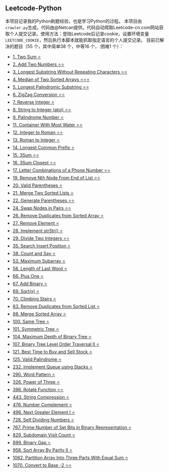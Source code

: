 
## Leetcode-Python
本项目记录我的Python刷题经验，也是学习Python的过程。
本项目由`crawler.py`生成，代码由@Netcan提供。代码自动爬取Leetcode-cn.com网站获取个人提交记录。使用方法：登陆Leetcode后记录cookie，设置环境变量`LEETCODE_COOKIE`，然后执行本脚本就能抓取指定语言的个人提交记录。
目前已解决的题目（55 个，其中简单38 个，中等16 个， 困难1 个）：
- [1. Two Sum :star:](https://github.com/CLAY2333/CLAYleetcode/tree/master/n0001.%20Two%20Sum)
- [2. Add Two Numbers :star::star:](https://github.com/CLAY2333/CLAYleetcode/tree/master/n0002.%20Add%20Two%20Numbers)
- [3. Longest Substring Without Repeating Characters :star::star:](https://github.com/CLAY2333/CLAYleetcode/tree/master/n0003.%20Longest%20Substring%20Without%20Repeating%20Characters)
- [4. Median of Two Sorted Arrays :star::star::star:](https://github.com/CLAY2333/CLAYleetcode/tree/master/n0004.%20Median%20of%20Two%20Sorted%20Arrays)
- [5. Longest Palindromic Substring :star::star:](https://github.com/CLAY2333/CLAYleetcode/tree/master/n0005.%20Longest%20Palindromic%20Substring)
- [6. ZigZag Conversion :star::star:](https://github.com/CLAY2333/CLAYleetcode/tree/master/n0006.%20ZigZag%20Conversion)
- [7. Reverse Integer :star:](https://github.com/CLAY2333/CLAYleetcode/tree/master/n0007.%20Reverse%20Integer)
- [8. String to Integer (atoi) :star::star:](https://github.com/CLAY2333/CLAYleetcode/tree/master/n0008.%20String%20to%20Integer%20(atoi))
- [9. Palindrome Number :star:](https://github.com/CLAY2333/CLAYleetcode/tree/master/n0009.%20Palindrome%20Number)
- [11. Container With Most Water :star::star:](https://github.com/CLAY2333/CLAYleetcode/tree/master/n0011.%20Container%20With%20Most%20Water)
- [12. Integer to Roman :star::star:](https://github.com/CLAY2333/CLAYleetcode/tree/master/n0012.%20Integer%20to%20Roman)
- [13. Roman to Integer :star:](https://github.com/CLAY2333/CLAYleetcode/tree/master/n0013.%20Roman%20to%20Integer)
- [14. Longest Common Prefix :star:](https://github.com/CLAY2333/CLAYleetcode/tree/master/n0014.%20Longest%20Common%20Prefix)
- [15. 3Sum :star::star:](https://github.com/CLAY2333/CLAYleetcode/tree/master/n0015.%203Sum)
- [16. 3Sum Closest :star::star:](https://github.com/CLAY2333/CLAYleetcode/tree/master/n0016.%203Sum%20Closest)
- [17. Letter Combinations of a Phone Number :star::star:](https://github.com/CLAY2333/CLAYleetcode/tree/master/n0017.%20Letter%20Combinations%20of%20a%20Phone%20Number)
- [19. Remove Nth Node From End of List :star::star:](https://github.com/CLAY2333/CLAYleetcode/tree/master/n0019.%20Remove%20Nth%20Node%20From%20End%20of%20List)
- [20. Valid Parentheses :star:](https://github.com/CLAY2333/CLAYleetcode/tree/master/n0020.%20Valid%20Parentheses)
- [21. Merge Two Sorted Lists :star:](https://github.com/CLAY2333/CLAYleetcode/tree/master/n0021.%20Merge%20Two%20Sorted%20Lists)
- [22. Generate Parentheses :star::star:](https://github.com/CLAY2333/CLAYleetcode/tree/master/n0022.%20Generate%20Parentheses)
- [24. Swap Nodes in Pairs :star::star:](https://github.com/CLAY2333/CLAYleetcode/tree/master/n0024.%20Swap%20Nodes%20in%20Pairs)
- [26. Remove Duplicates from Sorted Array :star:](https://github.com/CLAY2333/CLAYleetcode/tree/master/n0026.%20Remove%20Duplicates%20from%20Sorted%20Array)
- [27. Remove Element :star:](https://github.com/CLAY2333/CLAYleetcode/tree/master/n0027.%20Remove%20Element)
- [28. Implement strStr() :star:](https://github.com/CLAY2333/CLAYleetcode/tree/master/n0028.%20Implement%20strStr())
- [29. Divide Two Integers :star::star:](https://github.com/CLAY2333/CLAYleetcode/tree/master/n0029.%20Divide%20Two%20Integers)
- [35. Search Insert Position :star:](https://github.com/CLAY2333/CLAYleetcode/tree/master/n0035.%20Search%20Insert%20Position)
- [38. Count and Say :star:](https://github.com/CLAY2333/CLAYleetcode/tree/master/n0038.%20Count%20and%20Say)
- [53. Maximum Subarray :star:](https://github.com/CLAY2333/CLAYleetcode/tree/master/n0053.%20Maximum%20Subarray)
- [58. Length of Last Word :star:](https://github.com/CLAY2333/CLAYleetcode/tree/master/n0058.%20Length%20of%20Last%20Word)
- [66. Plus One :star:](https://github.com/CLAY2333/CLAYleetcode/tree/master/n0066.%20Plus%20One)
- [67. Add Binary :star:](https://github.com/CLAY2333/CLAYleetcode/tree/master/n0067.%20Add%20Binary)
- [69. Sqrt(x) :star:](https://github.com/CLAY2333/CLAYleetcode/tree/master/n0069.%20Sqrt(x))
- [70. Climbing Stairs :star:](https://github.com/CLAY2333/CLAYleetcode/tree/master/n0070.%20Climbing%20Stairs)
- [83. Remove Duplicates from Sorted List :star:](https://github.com/CLAY2333/CLAYleetcode/tree/master/n0083.%20Remove%20Duplicates%20from%20Sorted%20List)
- [88. Merge Sorted Array :star:](https://github.com/CLAY2333/CLAYleetcode/tree/master/n0088.%20Merge%20Sorted%20Array)
- [100. Same Tree :star:](https://github.com/CLAY2333/CLAYleetcode/tree/master/n0100.%20Same%20Tree)
- [101. Symmetric Tree :star:](https://github.com/CLAY2333/CLAYleetcode/tree/master/n0101.%20Symmetric%20Tree)
- [104. Maximum Depth of Binary Tree :star:](https://github.com/CLAY2333/CLAYleetcode/tree/master/n0104.%20Maximum%20Depth%20of%20Binary%20Tree)
- [107. Binary Tree Level Order Traversal II :star:](https://github.com/CLAY2333/CLAYleetcode/tree/master/n0107.%20Binary%20Tree%20Level%20Order%20Traversal%20II)
- [121. Best Time to Buy and Sell Stock :star:](https://github.com/CLAY2333/CLAYleetcode/tree/master/n0121.%20Best%20Time%20to%20Buy%20and%20Sell%20Stock)
- [125. Valid Palindrome :star:](https://github.com/CLAY2333/CLAYleetcode/tree/master/n0125.%20Valid%20Palindrome)
- [232. Implement Queue using Stacks :star:](https://github.com/CLAY2333/CLAYleetcode/tree/master/n0232.%20Implement%20Queue%20using%20Stacks)
- [290. Word Pattern :star:](https://github.com/CLAY2333/CLAYleetcode/tree/master/n0290.%20Word%20Pattern)
- [326. Power of Three :star:](https://github.com/CLAY2333/CLAYleetcode/tree/master/n0326.%20Power%20of%20Three)
- [396. Rotate Function :star::star:](https://github.com/CLAY2333/CLAYleetcode/tree/master/n0396.%20Rotate%20Function)
- [443. String Compression :star:](https://github.com/CLAY2333/CLAYleetcode/tree/master/n0443.%20String%20Compression)
- [476. Number Complement :star:](https://github.com/CLAY2333/CLAYleetcode/tree/master/n0476.%20Number%20Complement)
- [496. Next Greater Element I :star:](https://github.com/CLAY2333/CLAYleetcode/tree/master/n0496.%20Next%20Greater%20Element%20I)
- [728. Self Dividing Numbers :star:](https://github.com/CLAY2333/CLAYleetcode/tree/master/n0728.%20Self%20Dividing%20Numbers)
- [767. Prime Number of Set Bits in Binary Representation :star:](https://github.com/CLAY2333/CLAYleetcode/tree/master/n0767.%20Prime%20Number%20of%20Set%20Bits%20in%20Binary%20Representation)
- [829. Subdomain Visit Count :star:](https://github.com/CLAY2333/CLAYleetcode/tree/master/n0829.%20Subdomain%20Visit%20Count)
- [899. Binary Gap :star:](https://github.com/CLAY2333/CLAYleetcode/tree/master/n0899.%20Binary%20Gap)
- [958. Sort Array By Parity II :star:](https://github.com/CLAY2333/CLAYleetcode/tree/master/n0958.%20Sort%20Array%20By%20Parity%20II)
- [1062. Partition Array Into Three Parts With Equal Sum :star:](https://github.com/CLAY2333/CLAYleetcode/tree/master/n1062.%20Partition%20Array%20Into%20Three%20Parts%20With%20Equal%20Sum)
- [1070. Convert to Base -2 :star::star:](https://github.com/CLAY2333/CLAYleetcode/tree/master/n1070.%20Convert%20to%20Base%20-2)
